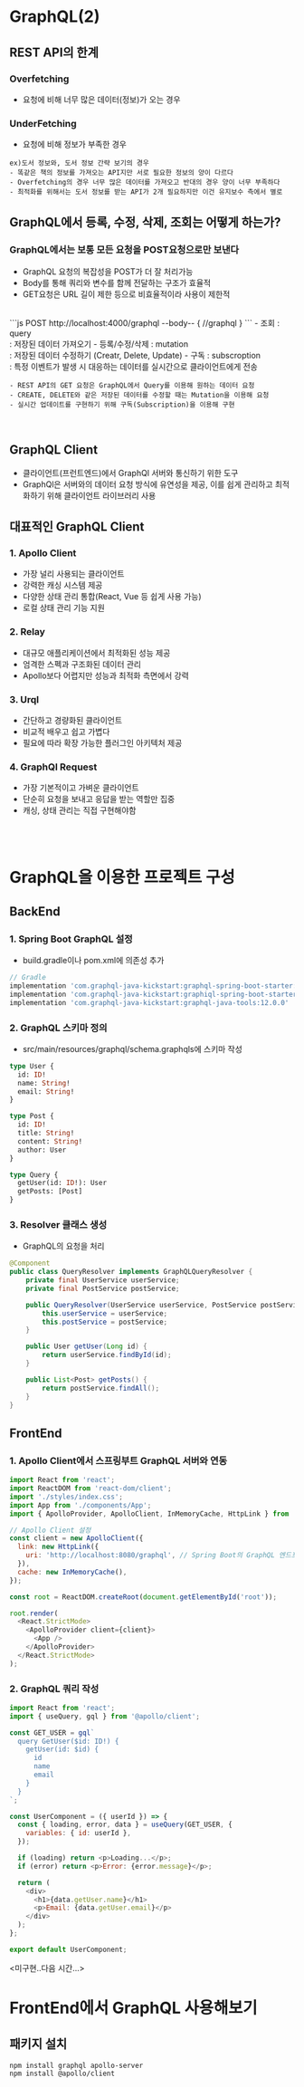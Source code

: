 # GraphQL(2)
## REST API의 한계
### Overfetching
- 요청에 비해 너무 많은 데이터(정보)가 오는 경우
### UnderFetching
- 요청에 비해 정보가 부족한 경우
```memo
ex)도서 정보와, 도서 정보 간략 보기의 경우
- 똑같은 책의 정보를 가져오는 API지만 서로 필요한 정보의 양이 다르다
- Overfetching의 경우 너무 많은 데이터를 가져오고 반대의 경우 양이 너무 부족하다
- 최적화를 위해서는 도서 정보를 받는 API가 2개 필요하지만 이건 유지보수 측에서 별로
```

## GraphQL에서 등록, 수정, 삭제, 조회는 어떻게 하는가?
### GraphQL에서는 보통 모든 요청을 POST요청으로만 보낸다
- GraphQL 요청의 복잡성을 POST가 더 잘 처리가능
- Body를 통해 쿼리와 변수를 함께 전달하는 구조가 효율적
- GET요청은 URL 길이 제한 등으로 비효율적이라 사용이 제한적
<br>
```js
POST http://localhost:4000/graphql
--body--
{
    //graphql
}
```
- 조회 : query <br>
  : 저장된 데이터 가져오기
- 등록/수정/삭제 : mutation <br>
  : 저장된 데이터 수정하기 (Creatr, Delete, Update)
- 구독 : subscroption <br>
  : 특정 이벤트가 발생 시 대응하는 데이터를 실시간으로 클라이언트에게 전송
  
```memo
- REST API의 GET 요청은 GraphQL에서 Query를 이용해 원하는 데이터 요청
- CREATE, DELETE와 같은 저장된 데이터를 수정할 때는 Mutation을 이용해 요청
- 실시간 업데이트를 구현하기 위해 구독(Subscription)을 이용해 구현
```
<br>

## GraphQL Client
- 클라이언트(프런트엔드)에서 GraphQl 서버와 통신하기 위한 도구
- GraphQl은 서버와의 데이터 요청 방식에 유연성을 제공, 이를 쉽게 관리하고 최적화하기 위해 클라이언트 라이브러리 사용

## 대표적인 GraphQL Client 
### 1. Apollo Client
- 가장 널리 사용되는 클라이언트
- 강력한 캐싱 시스템 제공
- 다양한 상태 관리 통합(React, Vue 등 쉽게 사용 가능)
- 로컬 상태 관리 기능 지원
### 2. Relay
- 대규모 애플리케이션에서 최적화된 성능 제공
- 엄격한 스펙과 구조화된 데이터 관리
- Apollo보다 어렵지만 성능과 최적화 측면에서 강력
### 3. Urql
- 간단하고 경량화된 클라이언트
- 비교적 배우고 쉽고 가볍다
- 필요에 따라 확장 가능한 플러그인 아키텍처 제공
### 4. GraphQl Request
- 가장 기본적이고 가벼운 클라이언트
- 단순히 요청을 보내고 응답을 받는 역할만 집중
- 캐싱, 상태 관리는 직접 구현해야함
<br>
<br>

# GraphQL을 이용한 프로젝트 구성
## BackEnd
### 1. Spring Boot GraphQL 설정
- build.gradle이나 pom.xml에 의존성 추가
```groovy
// Gradle
implementation 'com.graphql-java-kickstart:graphql-spring-boot-starter:12.0.0'
implementation 'com.graphql-java-kickstart:graphiql-spring-boot-starter:12.0.0'
implementation 'com.graphql-java-kickstart:graphql-java-tools:12.0.0'
```
### 2. GraphQL 스키마 정의
- src/main/resources/graphql/schema.graphqls에 스키마 작성
```graphql
type User {
  id: ID!
  name: String!
  email: String!
}

type Post {
  id: ID!
  title: String!
  content: String!
  author: User
}

type Query {
  getUser(id: ID!): User
  getPosts: [Post]
}

```
### 3. Resolver 클래스 생성
- GraphQL의 요청을 처리
```java
@Component
public class QueryResolver implements GraphQLQueryResolver {
    private final UserService userService;
    private final PostService postService;

    public QueryResolver(UserService userService, PostService postService) {
        this.userService = userService;
        this.postService = postService;
    }

    public User getUser(Long id) {
        return userService.findById(id);
    }

    public List<Post> getPosts() {
        return postService.findAll();
    }
}
```
## FrontEnd
### 1. Apollo Client에서 스프링부트 GraphQL 서버와 연동
```js
import React from 'react';
import ReactDOM from 'react-dom/client';
import './styles/index.css';
import App from './components/App';
import { ApolloProvider, ApolloClient, InMemoryCache, HttpLink } from '@apollo/client';

// Apollo Client 설정
const client = new ApolloClient({
  link: new HttpLink({
    uri: 'http://localhost:8080/graphql', // Spring Boot의 GraphQL 엔드포인트(백엔드 주소)
  }),
  cache: new InMemoryCache(),
});

const root = ReactDOM.createRoot(document.getElementById('root'));

root.render(
  <React.StrictMode>
    <ApolloProvider client={client}>
      <App />
    </ApolloProvider>
  </React.StrictMode>
);

```
### 2. GraphQL 쿼리 작성
```js
import React from 'react';
import { useQuery, gql } from '@apollo/client';

const GET_USER = gql`
  query GetUser($id: ID!) {
    getUser(id: $id) {
      id
      name
      email
    }
  }
`;

const UserComponent = ({ userId }) => {
  const { loading, error, data } = useQuery(GET_USER, {
    variables: { id: userId },
  });

  if (loading) return <p>Loading...</p>;
  if (error) return <p>Error: {error.message}</p>;

  return (
    <div>
      <h1>{data.getUser.name}</h1>
      <p>Email: {data.getUser.email}</p>
    </div>
  );
};

export default UserComponent;
```







<미구현..다음 시간...>

# FrontEnd에서 GraphQL 사용해보기
## 패키지 설치
```memo
npm install graphql apollo-server
npm install @apollo/client
```
